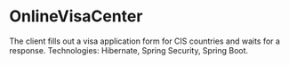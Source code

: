 # OnlineVisaCenter
The client fills out a visa application form for CIS countries and waits for a response. Technologies: Hibernate, Spring Security, Spring Boot.
